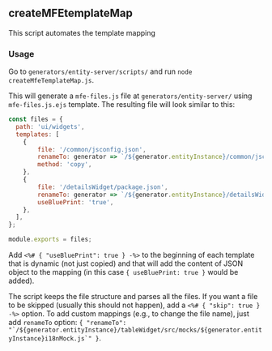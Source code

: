 ## createMFEtemplateMap

This script automates the template mapping

### Usage
Go to `generators/entity-server/scripts/` and run `node createMfeTemplateMap.js`.

This will generate a `mfe-files.js` file at `generators/entity-server/` using `mfe-files.js.ejs` template. The resulting file will look similar to this:

``` javascript
const files = {
  path: 'ui/widgets',
  templates: [
    {
        file: '/common/jsconfig.json',
        renameTo: generator => `/${generator.entityInstance}/common/jsconfig.json`,
        method: 'copy',
    },
    {
        file: '/detailsWidget/package.json',
        renameTo: generator => `/${generator.entityInstance}/detailsWidget/package.json`,
        useBluePrint: 'true',
    },
  ],
};

module.exports = files;
```

Add `<%# { "useBluePrint": true } -%>` to the beginning of each template that is dynamic (not just copied) and that will add the content of JSON object to the mapping (in this case `{ useBluePrint: true }` would be added).

The script keeps the file structure and parses all the files. If you want a file to be skipped (usually this should not happen), add a `<%# { "skip": true } -%>` option. To add custom mappings (e.g., to change the file name), just add `renameTo` option: ``{ "renameTo": "`/${generator.entityInstance}/tableWidget/src/mocks/${generator.entityInstance}i18nMock.js`" }``.



